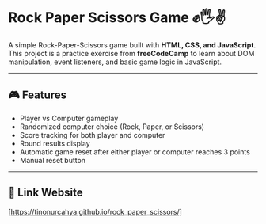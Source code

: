 # Rock Paper Scissors Game ✊🖐️✌️

A simple Rock-Paper-Scissors game built with **HTML, CSS, and JavaScript**.  
This project is a practice exercise from **freeCodeCamp** to learn about DOM manipulation, event listeners, and basic game logic in JavaScript.

---

## 🎮 Features
- Player vs Computer gameplay
- Randomized computer choice (Rock, Paper, or Scissors)
- Score tracking for both player and computer
- Round results display
- Automatic game reset after either player or computer reaches 3 points
- Manual reset button

---

## 🔗 Link Website
[https://tinonurcahya.github.io/rock_paper_scissors/]
